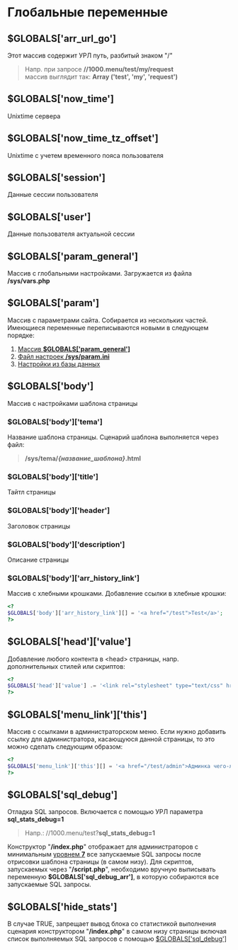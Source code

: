 # Глобальные переменные

## $GLOBALS['arr_url_go']

Этот массив содержит УРЛ путь, разбитый знаком "/"

> Напр. при запросе **//1000.menu/test/my/request**  
> массив выглядит так: **Array ('test', 'my', 'request')**

## $GLOBALS['now_time']

Unixtime сервера

## $GLOBALS['now_time_tz_offset']

Unixtime с учетем временного пояса пользователя

## $GLOBALS['session']

Данные сессии пользователя

## $GLOBALS['user']

Данные пользователя актуальной сессии

## $GLOBALS['param_general']

Массив с глобальными настройками. Загружается из файла **/sys/vars.php**

## $GLOBALS['param']

Массив с параметрами сайта. Собирается из нескольких частей. Имеющиеся переменные переписываются новыми в следующем порядке:

1. [Массив **$GLOBALS['param_general']**](/globals?id=globals39param_general39)
1. [Файл настроек **/sys/param.ini**](/folder_struct?id=%d0%a4%d0%b0%d0%b9%d0%bb%d1%8b)
1. [Настройки из базы данных](http://vgit1.aynos.cz/phpdoc/1kmenu/index.html#method_get_param_from_db)

## $GLOBALS['body']

Массив с настройками шаблона страницы

### $GLOBALS['body']['tema']

Название шаблона страницы. Сценарий шаблона выполняется через файл:
> **/sys/tema/*{название_шаблона}*.html**

### $GLOBALS['body']['title']

Тайтл страницы

### $GLOBALS['body']['header']

Заголовок страницы

### $GLOBALS['body']['description']

Описание страницы

### $GLOBALS['body']['arr_history_link']

Массив с хлебными крошками. Добавление ссылки в хлебные крошки:

```php
<?
$GLOBALS['body']['arr_history_link'][] = '<a href="/test">Test</a>';
?>
```

## $GLOBALS['head']['value']

Добавление любого контента в &lt;head&gt; страницы, напр. дополнительных стилей или скриптов:

```php
<?
$GLOBALS['head']['value'] .= '<link rel="stylesheet" type="text/css" href="//path/to.css">';
?>
```

## $GLOBALS['menu_link']['this']

Массив с ссылками в администраторском меню. Если нужно добавить ссылку для администратора, касающуюся данной страницы, то это можно сделать следующим образом:

```php
<?
$GLOBALS['menu_link']['this'][] = '<a href="/test/admin">Админка чего-либо</a>';
?>
```

## $GLOBALS['sql_debug']

Отладка SQL запросов. Включается с помощью УРЛ параметра **sql_stats_debug=1**

> Напр.: //1000.menu/test?**sql_stats_debug=1**

Конструктор "**/index.php**" отображает для администраторов с минимальным [уровнем **7**](http://vgit1.aynos.cz/phpdoc/1kmenu/index.html#method_user_admin) все запускаемые SQL запросы после отрисовки шаблона страницы (в самом низу). Для скриптов, запускаемых через "**/script.php**", необходимо вручную выписывать переменную **$GLOBALS['sql_debug_arr']**, в которую собираются все запускаемые SQL запросы.

## $GLOBALS['hide_stats']

В случае TRUE, запрещает вывод блока со статистикой выполнения сценария конструктором "**/index.php**" в самом низу страницы включая список выполняемых SQL запросов с помощью [$GLOBALS['sql_debug']](/globals?id=globals39sql_debug39)